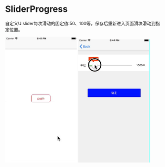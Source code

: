 # SliderProgress
自定义UIslider每次滑动的固定值:50、100等，保存后重新进入页面滑块滑动到指定位置。


 ![image](https://github.com/zhwIdea/SliderProgress/blob/master/img1.gif)
 ![image](https://github.com/zhwIdea/SliderProgress/blob/master/img2.gif)
